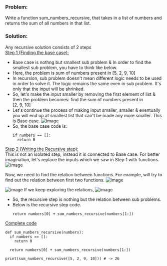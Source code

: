 ### Problem:
Write a function sum_numbers_recursive, that takes in a list of numbers and returns 
the sum of all numbers in that list. 

### Solution:
Any recursive solution consists of 2 steps<br/>
<ins>Step 1 (Finding the base case):</ins>
* Base case is nothng but smallest sub problem & In order to find the smallest sub problem, 
  you have to think like below. 
* Here, the problem is sum of numbers present in [5, 2, 9, 10]
* In recursion, sub problem doesn't mean different logic needs to be used in order to solve it.
  The logic remains the same even in sub problem. It's only that the input will be shrinked.
* So, let's make the input smaller by removing the first element of list & then the problem 
  becomes: find the sum of numbers present in <br/>[2, 9, 10]
* Let's continue the process of making input smaller, smaller & eventually you will end up 
  at smallest list that can't be made any more smaller. This is Base case.
![image](https://github.com/user-attachments/assets/5e038da8-f8f2-4c99-a105-6db1c134e81c)
* So, the base case code is:
  ```
  if numbers == []:
    return 0
  ```
<ins>Step 2 (Writing the Recursive step):</ins><br/>
This is not an isolated step, instead it is connected to Base case. For better imagination, let's 
replace the inputs which we saw in Step 1 with functions.
![image](https://github.com/user-attachments/assets/138d8905-a972-4780-a829-e0806ffe06de)

Now, we need to find the relation between functions. For example, will try to find out the relation
between first two functions.
![image](https://github.com/user-attachments/assets/03aa174a-9705-4355-b58f-6bf25226bd8c)

![image](https://github.com/user-attachments/assets/0fc99c38-dc8e-483c-bb86-11b5b77e76c6)
If we keep exploring the relations,
![image](https://github.com/user-attachments/assets/35d5768e-2a21-49bb-a12a-d1b4e5347e85)
* So, the recursive step is nothing but the relation between sub problems.
* Below is the recursive step code.
  ```
  return numbers[0] + sum_numbers_recursive(numbers[1:])
  ```
<ins>Complete code</ins><br/>
```
def sum_numbers_recursive(numbers):
  if numbers == []:
    return 0
  
  return numbers[0] + sum_numbers_recursive(numbers[1:])

print(sum_numbers_recursive([5, 2, 9, 10])) # -> 26
```







